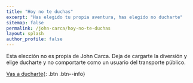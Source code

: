 ```yaml
---
title: "Hoy no te duchas"
excerpt: "Has elegido tu propia aventura, has elegido no ducharte"
sitemap: false
permalink: /john-carca/hoy-no-te-duchas
layout: splash
author_profile: false
---
```


Esta elección no es propia de John Carca. Deja de cargarte la diversión y elige ducharte y no comportarte como un usuario del transporte público.

[Vas a ducharte](/john-carca/vas-a-ducharte){: .btn .btn--info}
